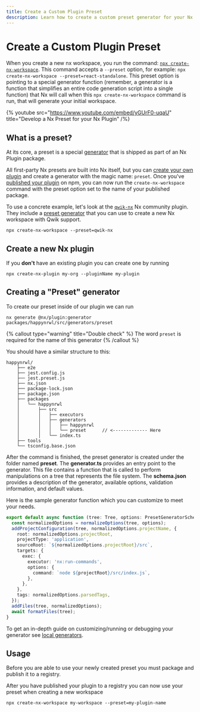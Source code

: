 ```yaml
---
title: Create a Custom Plugin Preset
description: Learn how to create a custom preset generator for your Nx plugin that can be used with create-nx-workspace to generate customized workspaces.
---
```


# Create a Custom Plugin Preset

When you create a new nx workspace, you run the command: [`npx create-nx-workspace`](/nx-api/nx/documents/create-nx-workspace).
This command accepts a `--preset` option, for example: `npx create-nx-workspace --preset=react-standalone`.
This preset option is pointing to a special generator function (remember, a generator is a function that simplifies an entire code generation script into a single function) that Nx will call when this `npx create-nx-workspace` command is run, that will generate your initial workspace.

{% youtube
src="https://www.youtube.com/embed/yGUrF0-uqaU"
title="Develop a Nx Preset for your Nx Plugin"
/%}

## What is a preset?

At its core, a preset is a special [generator](/features/generate-code) that is shipped as part of an Nx Plugin package.

All first-party Nx presets are built into Nx itself, but you can [create your own plugin](/extending-nx/intro/getting-started) and create a generator with the magic name: `preset`. Once you've [published your plugin](/extending-nx/tutorials/tooling-plugin) on npm, you can now run the `create-nx-workspace` command with the preset option set to the name of your published package.

To use a concrete example, let's look at the [`qwik-nx`](https://www.npmjs.com/package/qwik-nx) Nx community plugin. They include a [preset generator](https://github.com/qwikifiers/qwik-nx/tree/main/packages/qwik-nx/src/generators/preset) that you can use to create a new Nx workspace with Qwik support.

```shell
npx create-nx-workspace --preset=qwik-nx
```

## Create a new Nx plugin

If you **don't** have an existing plugin you can create one by running

```shell
npx create-nx-plugin my-org --pluginName my-plugin
```

## Creating a "Preset" generator

To create our preset inside of our plugin we can run

```shell
nx generate @nx/plugin:generator packages/happynrwl/src/generators/preset
```

{% callout type="warning" title="Double check" %}
The word `preset` is required for the name of this generator
{% /callout %}

You should have a similar structure to this:

```text
happynrwl/
	├── e2e
	├── jest.config.js
	├── jest.preset.js
	├── nx.json
	├── package-lock.json
	├── package.json
	├── packages
	│   └── happynrwl
	│       ├── src
	│       │   ├── executors
	│       │   ├── generators
	│       │   │   ├── happynrwl
	│       │   │   └── preset 		// <------------- Here
	│       │   └── index.ts
	├── tools
	└── tsconfig.base.json
```

After the command is finished, the preset generator is created under the folder named **preset**.
The **generator.ts** provides an entry point to the generator. This file contains a function that is called to perform manipulations on a tree that represents the file system. The **schema.json** provides a description of the generator, available options, validation information, and default values.

Here is the sample generator function which you can customize to meet your needs.

```typescript
export default async function (tree: Tree, options: PresetGeneratorSchema) {
  const normalizedOptions = normalizeOptions(tree, options);
  addProjectConfiguration(tree, normalizedOptions.projectName, {
    root: normalizedOptions.projectRoot,
    projectType: 'application',
    sourceRoot: `${normalizedOptions.projectRoot}/src`,
    targets: {
      exec: {
        executor: 'nx:run-commands',
        options: {
          command: `node ${projectRoot}/src/index.js`,
        },
      },
    },
    tags: normalizedOptions.parsedTags,
  });
  addFiles(tree, normalizedOptions);
  await formatFiles(tree);
}
```

To get an in-depth guide on customizing/running or debugging your generator see [local generators](/extending-nx/recipes/local-generators).

## Usage

Before you are able to use your newly created preset you must package and publish it to a registry.

After you have published your plugin to a registry you can now use your preset when creating a new workspace

```shell
npx create-nx-workspace my-workspace --preset=my-plugin-name
```
